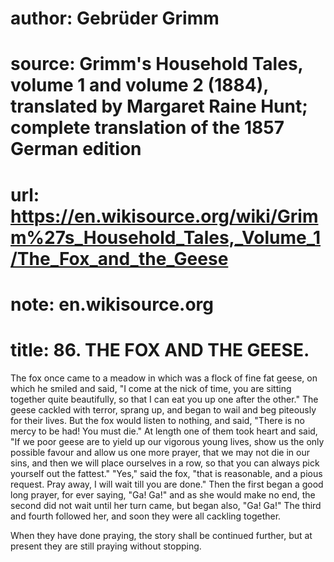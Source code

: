 # author: Gebrüder Grimm
# source: Grimm's Household Tales, volume 1 and volume 2 (1884), translated by Margaret Raine Hunt; complete translation of the 1857 German edition
# url: https://en.wikisource.org/wiki/Grimm%27s_Household_Tales,_Volume_1/The_Fox_and_the_Geese
# note: en.wikisource.org
# title: 86. THE FOX AND THE GEESE. 

 The fox once came to a meadow in which was a flock of fine fat geese, on which he smiled and said, "I come at the nick of time, you are sitting together quite beautifully, so that I can eat you up one after the other." The geese cackled with terror, sprang up, and began to wail and beg piteously for their lives. But the fox would listen to nothing, and said, "There is no mercy to be had! You must die." At length one of them took heart and said, "If we poor geese are to yield up our vigorous young lives, show us the only possible favour and allow us one more prayer, that we may not die in our sins, and then we will place ourselves in a row, so that you can always pick yourself out the fattest." "Yes," said the fox, "that is reasonable, and a pious request. Pray away, I will wait till you are done." Then the first began a good long prayer, for ever saying, "Ga! Ga!" and as she would make no end, the second did not wait until her turn came, but began also, "Ga! Ga!" The third and fourth followed her, and soon they were all cackling together. 

When they have done praying, the story shall be continued further, but at present they are still praying without stopping. 

